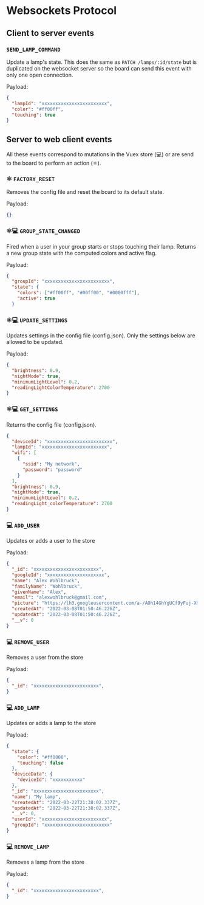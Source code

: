 # Websockets Protocol

## Client to server events

### `SEND_LAMP_COMMAND`
Update a lamp's state. This does the same as `PATCH /lamps/:id/state` but is duplicated on the websocket server so the board can send this event with only one open connection.

Payload:
```json
{
  "lampId": "xxxxxxxxxxxxxxxxxxxxxxxx",
  "color": "#ff00ff",
  "touching": true
}
```

## Server to web client events

All these events correspond to mutations in the Vuex store (💻) or are send to the board to perform an action (⚛️).

### ⚛️ `FACTORY_RESET`
Removes the config file and reset the board to its default state.

Payload:
```json
{}
```

### ⚛️💻 `GROUP_STATE_CHANGED`
Fired when a user in your group starts or stops touching their lamp. 
Returns a new group state with the computed colors and active flag.

Payload:
```json
{
  "groupId": "xxxxxxxxxxxxxxxxxxxxxxxx",
  "state": {
    "colors": ["#ff00ff", "#00ff00", "#0000fff"],
    "active": true
  }
```

### ⚛️💻 `UPDATE_SETTINGS`
Updates settings in the config file (config.json). Only the settings below are allowed to be updated.

Payload:
```json
{
  "brightness": 0.9,
  "nightMode": true,
  "minimumLightLevel": 0.2,
  "readingLightColorTemperature": 2700
}
```

### ⚛️💻 `GET_SETTINGS`
Returns the config file (config.json).
```json
{
  "deviceId": "xxxxxxxxxxxxxxxxxxxxxxxx",
  "lampId": "xxxxxxxxxxxxxxxxxxxxxxxx",
  "wifi": [
    {
      "ssid": "My network",
      "password": "password"
    }
  ],
  "brightness": 0.9,
  "nightMode": true,
  "minimumLightLevel": 0.2,
  "readingLight_colorTemperature": 2700
}
```



### 💻 `ADD_USER`
Updates or adds a user to the store

Payload:
```json
{
  "_id": "xxxxxxxxxxxxxxxxxxxxxxxx",
  "googleId": "xxxxxxxxxxxxxxxxxxxxx",
  "name": "Alex Wohlbruck",
  "familyName": "Wohlbruck",
  "givenName": "Alex",
  "email": "alexwohlbruck@gmail.com",
  "picture": "https://lh3.googleusercontent.com/a-/AOh14GhYgUCf9yFuj-Xt6_X_cDz-5gSusrGde-lerdKqXxA=s96-c",
  "createdAt": "2022-03-08T01:50:46.226Z",
  "updatedAt": "2022-03-08T01:50:46.226Z",
  "__v": 0
}
```


### 💻 `REMOVE_USER`
Removes a user from the store

Payload:
```json
{
  "_id": "xxxxxxxxxxxxxxxxxxxxxxxx",
}
```

### 💻 `ADD_LAMP`
Updates or adds a lamp to the store

Payload:
```json
{
  "state": {
    "color": "#ff0000",
    "touching": false
  },
  "deviceData": {
    "deviceId": "xxxxxxxxxxx"
  },
  "_id": "xxxxxxxxxxxxxxxxxxxxxxxx",
  "name": "My lamp",
  "createdAt": "2022-03-22T21:38:02.337Z",
  "updatedAt": "2022-03-22T21:38:02.337Z",
  "__v": 0,
  "userId": "xxxxxxxxxxxxxxxxxxxxxxxx",
  "groupId": "xxxxxxxxxxxxxxxxxxxxxxxx"
}
```

### 💻 `REMOVE_LAMP`
Removes a lamp from the store

Payload:
```json
{
  "_id": "xxxxxxxxxxxxxxxxxxxxxxxx",
}
```